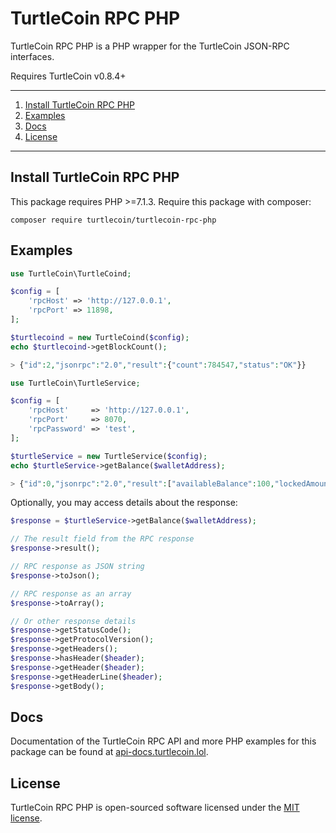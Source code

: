 
# TurtleCoin RPC PHP

TurtleCoin RPC PHP is a PHP wrapper for the TurtleCoin JSON-RPC interfaces.

Requires TurtleCoin v0.8.4+

---

1) [Install TurtleCoin RPC PHP](#install-turtlecoin-rpc-php)
1) [Examples](#examples)
1) [Docs](#docs)
1) [License](#license)

---

## Install TurtleCoin RPC PHP

This package requires PHP >=7.1.3. Require this package with composer:

```
composer require turtlecoin/turtlecoin-rpc-php
```

## Examples

```php
use TurtleCoin\TurtleCoind;

$config = [
    'rpcHost' => 'http://127.0.0.1',
    'rpcPort' => 11898,
];

$turtlecoind = new TurtleCoind($config);
echo $turtlecoind->getBlockCount();

> {"id":2,"jsonrpc":"2.0","result":{"count":784547,"status":"OK"}}
``` 

```php
use TurtleCoin\TurtleService;

$config = [
    'rpcHost'     => 'http://127.0.0.1',
    'rpcPort'     => 8070,
    'rpcPassword' => 'test',
];

$turtleService = new TurtleService($config);
echo $turtleService->getBalance($walletAddress);

> {"id":0,"jsonrpc":"2.0","result":["availableBalance":100,"lockedAmount":50]}
``` 

Optionally, you may access details about the response:

```php
$response = $turtleService->getBalance($walletAddress);

// The result field from the RPC response
$response->result();

// RPC response as JSON string
$response->toJson();

// RPC response as an array
$response->toArray();

// Or other response details
$response->getStatusCode();
$response->getProtocolVersion();
$response->getHeaders();
$response->hasHeader($header);
$response->getHeader($header);
$response->getHeaderLine($header);
$response->getBody();
``` 

## Docs

Documentation of the TurtleCoin RPC API and more PHP examples for this package can be found at [api-docs.turtlecoin.lol](https://api-docs.turtlecoin.lol).

## License

TurtleCoin RPC PHP is open-sourced software licensed under the [MIT license](http://opensource.org/licenses/MIT).
